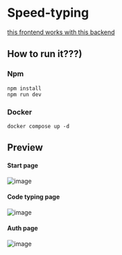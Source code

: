 # Speed-typing

[this frontend works with this backend](https://github.com/ttodoshi/speed-typing-backend)

## How to run it???)

### Npm

```shell
npm install
npm run dev
```

### Docker

```shell
docker compose up -d
```

## Preview

#### Start page

![image](https://github.com/denischagin/speed-typing-new/assets/98116130/e9fefa16-24bc-46da-8430-d89fc79638e5)

#### Code typing page

![image](https://github.com/denischagin/speed-typing-new/assets/98116130/dafef598-f45f-4910-a83c-712f75897d9a)

#### Auth page

![image](https://github.com/denischagin/speed-typing-new/assets/98116130/ddf5a7fe-7313-4f08-a906-1b33df9aad0e)


